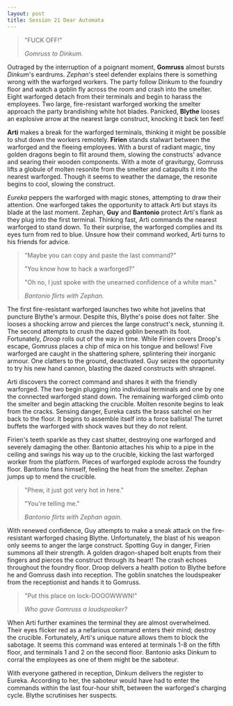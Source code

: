 ```yaml
---
layout: post
title: Session 21 Dear Automata
---
```


> "FUCK OFF!"
>
> *Gomruss to Dinkum.*

Outraged by the interruption of a poignant moment, **Gomruss** almost bursts *Dinkum*'s eardrums. *Zephan*'s steel defender explains there is something wrong with the warforged workers. The party follow Dinkum to the foundry floor and watch a goblin fly across the room and crash into the smelter. Eight warforged detach from their terminals and begin to harass the employees. Two large, fire-resistant warforged working the smelter approach the party brandishing white hot blades. Panicked, **Blythe** looses an explosive arrow at the nearest large construct, knocking it back ten feet!

**Arti** makes a break for the warforged terminals, thinking it might be possible to shut down the workers remotely. **Firien** stands stalwart between the warforged and the fleeing employees. With a burst of radiant magic, tiny golden dragons begin to flit around them, slowing the constructs' advance and searing their wooden components. With a mote of graviturgy, Gomruss lifts a globule of molten resonite from the smelter and catapults it into the nearest warforged. Though it seems to weather the damage, the resonite begins to cool, slowing the construct.

*Eureka* peppers the warforged with magic stones, attempting to draw their attention. One warforged takes the opportunity to attack Arti but stays its blade at the last moment. Zephan, **Guy** and **Bantonio** protect Arti's flank as they plug into the first terminal. Thinking fast, Arti commands the nearest warforged to stand down. To their surprise, the warforged complies and its eyes turn from red to blue. Unsure how their command worked, Arti turns to his friends for advice.

> "Maybe you can copy and paste the last command?"
>
> "You know how to hack a warforged?"
>
> "Oh no, I just spoke with the unearned confidence of a white man."
>
> *Bantonio flirts with Zephan.*

The first fire-resistant warforged launches two white hot javelins that puncture Blythe's armour. Despite this, Blythe's poise does not falter. She looses a shocking arrow and pierces the large construct's neck, stunning it. The second attempts to crush the dazed goblin beneath its foot. Fortunately, *Droop* rolls out of the way in time. While Firien covers Droop's escape, Gomruss places a chip of mica on his tongue and bellows! Five warforged are caught in the shattering sphere, splintering their inorganic armour. One clatters to the ground, deactivated. Guy seizes the opportunity to try his new hand cannon, blasting the dazed constructs with shrapnel.

Arti discovers the correct command and shares it with the friendly warforged. The two begin plugging into individual terminals and one by one the connected warforged stand down. The remaining warforged climb onto the smelter and begin attacking the crucible. Molten resonite begins to leak from the cracks. Sensing danger, Eureka casts the brass satchel on her back to the floor. It begins to assemble itself into a force ballista! The turret buffets the warforged with shock waves but they do not relent.

Firien's teeth sparkle as they cast shatter, destroying one warforged and severely damaging the other. Bantonio attaches his whip to a pipe in the ceiling and swings his way up to the crucible, kicking the last warforged worker from the platform. Pieces of warforged explode across the foundry floor. Bantonio fans himself, feeling the heat from the smelter. Zephan jumps up to mend the crucible.

> "Phew, it just got very hot in here."
>
> "You're telling me."
>
> *Bantonio flirts with Zephan again.*

With renewed confidence, Guy attempts to make a sneak attack on the fire-resistant warforged chasing Blythe. Unfortunately, the blast of his weapon only seems to anger the large construct. Spotting Guy in danger, Firien summons all their strength. A golden dragon-shaped bolt erupts from their fingers and pierces the construct through its heart! The crash echoes throughout the foundry floor. Droop delivers a health potion to Blythe before he and Gomruss dash into reception. The goblin snatches the loudspeaker from the receptionist and hands it to Gomruss.

> "Put this place on lock-DOOOWWWN!"
>
> *Who gave Gomruss a loudspeaker?*

When Arti further examines the terminal they are almost overwhelmed. Their eyes flicker red as a nefarious command enters their mind; destroy the crucible. Fortunately, Arti's unique nature allows them to block the sabotage. It seems this command was entered at terminals 1-8 on the fifth floor, and terminals 1 and 2 on the second floor. Bantonio asks Dinkum to corral the employees as one of them might be the saboteur.

With everyone gathered in reception, Dinkum delivers the register to Eureka. According to her, the saboteur would have had to enter the commands within the last four-hour shift, between the warforged's charging cycle. Blythe scrutinises her suspects.
